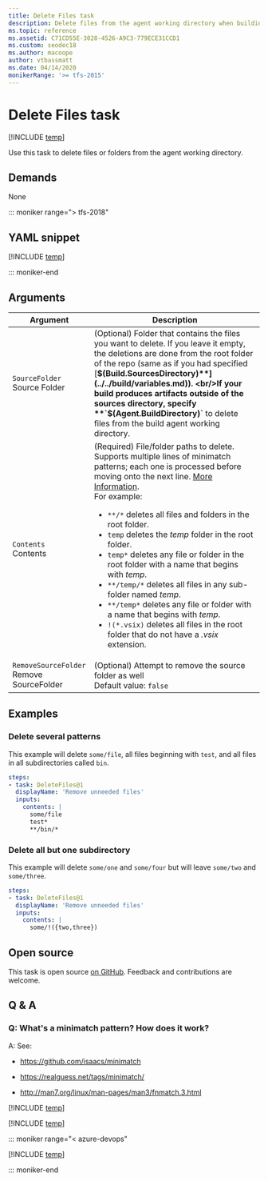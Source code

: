 ```yaml
---
title: Delete Files task
description: Delete files from the agent working directory when building code in Azure Pipelines and Team Foundation Server (TFS)
ms.topic: reference
ms.assetid: C71CD55E-3028-4526-A9C3-779ECE31CCD1
ms.custom: seodec18
ms.author: macoope
author: vtbassmatt
ms.date: 04/14/2020
monikerRange: '>= tfs-2015'
---
```


# Delete Files task

[!INCLUDE [temp](../../includes/version-tfs-2015-update.md)]

Use this task to delete files or folders from the agent working directory.

## Demands

None

::: moniker range="> tfs-2018"

## YAML snippet

[!INCLUDE [temp](../includes/yaml/DeleteFilesV1.md)]

::: moniker-end

## Arguments

| Argument                                     | Description                                                                                                                                                                                                                                                                                                                                                                                                                                                                                                                                                                                                                                                                                                                                                                                                                           |
| -------------------------------------------- | ------------------------------------------------------------------------------------------------------------------------------------------------------------------------------------------------------------------------------------------------------------------------------------------------------------------------------------------------------------------------------------------------------------------------------------------------------------------------------------------------------------------------------------------------------------------------------------------------------------------------------------------------------------------------------------------------------------------------------------------------------------------------------------------------------------------------------------- |
| `SourceFolder`<br/>Source Folder             | (Optional) Folder that contains the files you want to delete. If you leave it empty, the deletions are done from the root folder of the repo (same as if you had specified [**$(Build.SourcesDirectory)**](../../build/variables.md)). <br/>If your build produces artifacts outside of the sources directory, specify **`$(Agent.BuildDirectory)`** to delete files from the build agent working directory.                                                                                                                                                                                                                                                                                                                                                                                                                          |
| `Contents`<br/>Contents                      | (Required) File/folder paths to delete. Supports multiple lines of minimatch patterns; each one is processed before moving onto the next line. [More Information](../file-matching-patterns.md). <br/> For example:<ul><li><code>\*\*/\*</code> deletes all files and folders in the root folder.</li><li><code>temp</code> deletes the <em>temp</em> folder in the root folder.</li><li><code>temp\*</code> deletes any file or folder in the root folder with a name that begins with <em>temp</em>.</li><li><code>\*\*/temp/\*</code> deletes all files in any sub-folder named <em>temp</em>.</li><li><code>\*\*/temp\*</code> deletes any file or folder with a name that begins with <em>temp</em>.</li><li><code>!(\*.vsix)</code> deletes all files in the root folder that do not have a <em>.vsix</em> extension.</li></ul> |
| `RemoveSourceFolder`<br/>Remove SourceFolder | (Optional) Attempt to remove the source folder as well <br/>Default value: `false`                                                                                                                                                                                                                                                                                                                                                                                                                                                                                                                                                                                                                                                                                                                                                    |

## Examples

### Delete several patterns

This example will delete `some/file`, all files beginning with `test`, and all files in all subdirectories called `bin`.

```yaml
steps:
- task: DeleteFiles@1
  displayName: 'Remove unneeded files'
  inputs:
    contents: |
      some/file
      test*
      **/bin/*
```

### Delete all but one subdirectory

This example will delete `some/one` and `some/four` but will leave `some/two` and `some/three`.

```yaml
steps:
- task: DeleteFiles@1
  displayName: 'Remove unneeded files'
  inputs:
    contents: |
      some/!({two,three})
```

## Open source

This task is open source [on GitHub](https://github.com/Microsoft/azure-pipelines-tasks). Feedback and contributions are welcome.

## Q & A

<!-- BEGINSECTION class="md-qanda" -->

### Q: What's a minimatch pattern? How does it work?

A: See:

* https://github.com/isaacs/minimatch

* https://realguess.net/tags/minimatch/

* http://man7.org/linux/man-pages/man3/fnmatch.3.html

<!-- [!INCLUDE [temp](../includes/build-step-common-qa.md)] -->

[!INCLUDE [temp](../includes/build-step-common-qa.md)]

[!INCLUDE [temp](../../includes/qa-agents.md)]

::: moniker range="< azure-devops"

[!INCLUDE [temp](../../includes/qa-versions.md)]

::: moniker-end

<!-- ENDSECTION -->
